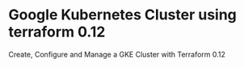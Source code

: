 # Google Kubernetes Cluster using terraform 0.12
Create, Configure and Manage a GKE Cluster with Terraform 0.12
